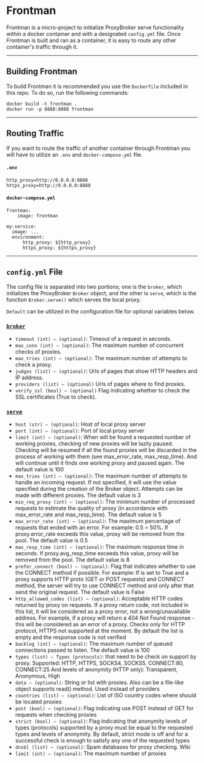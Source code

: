 # Frontman

Frontman is a micro-project to initialize ProxyBroker serve functionality within a docker container and with a designated `config.yml` file. Once Frontman is built and ran as a container, it is easy to route any other container's traffic through it.

---

## Building Frontman

To build Frontman it is recommended you use the `Dockerfile` included in this repo. To do so, run the following commands:

```
docker build -t frontman .
docker run -p 8888:8888 frontman
```

---

## Routing Traffic

If you want to route the traffic of another container through Frontman you will have to utilize an `.env` and `docker-compose.yml` file.

#### `.env`
```
http_proxy=http://0.0.0.0:8888
https_proxy=http://0.0.0.0:8888
```

#### `docker-compose.yml`
```
frontman:
    image: frontman

my-service:
  image: ...
  environment:
      http_proxy: ${http_proxy}
      https_proxy: ${https_proxy}
```

---

## `config.yml` File

The config file is separated into two portions; one is the `broker`, which initializes the ProxyBroker `Broker` object, and the other is `serve`, which is the function `Broker.serve()` which serves the local proxy.

`Default` can be utilized in the configuration file for optional variables below.

### [`broker`](https://proxybroker.readthedocs.io/en/latest/api.html#broker)
* `timeout (int) – (optional)`: Timeout of a request in seconds.
* `max_conn (int) – (optional)`: The maximum number of concurrent checks of proxies.
* `max_tries (int) – (optional)`: The maximum number of attempts to check a proxy.
* `judges (list) – (optional)`: Urls of pages that show HTTP headers and IP address.
* `providers (list) – (optional)` Urls of pages where to find proxies.
* `verify_ssl (bool) – (optional)` Flag indicating whether to check the SSL certificates (True to check).

### [`serve`](https://proxybroker.readthedocs.io/en/latest/api.html#proxybroker.api.Broker.serve)
* `host (str) – (optional)`: Host of local proxy server
* `port (int) – (optional)`: Port of local proxy server
* `limit (int) – (optional)`: When will be found a requested number of working proxies, checking of new proxies will be lazily paused. Checking will be resumed if all the found proxies will be discarded in the process of working with them (see max_error_rate, max_resp_time). And will continue until it finds one working proxy and paused again. The default value is 100
* `max_tries (int) – (optional)`: The maximum number of attempts to handle an incoming request. If not specified, it will use the value specified during the creation of the Broker object. Attempts can be made with different proxies. The default value is 3
* `min_req_proxy (int) – (optional)`: The minimum number of processed requests to estimate the quality of proxy (in accordance with max_error_rate and max_resp_time). The default value is 5
* `max_error_rate (int) – (optional)`: The maximum percentage of requests that ended with an error. For example: 0.5 = 50%. If proxy.error_rate exceeds this value, proxy will be removed from the pool. The default value is 0.5
* `max_resp_time (int) – (optional)`: The maximum response time in seconds. If proxy.avg_resp_time exceeds this value, proxy will be removed from the pool. The default value is 8
* `prefer_connect (bool) – (optional)`: Flag that indicates whether to use the CONNECT method if possible. For example: If is set to True and a proxy supports HTTP proto (GET or POST requests) and CONNECT method, the server will try to use CONNECT method and only after that send the original request. The default value is False
* `http_allowed_codes (list) – (optional)`: Acceptable HTTP codes returned by proxy on requests. If a proxy return code, not included in this list, it will be considered as a proxy error, not a wrong/unavailable address. For example, if a proxy will return a 404 Not Found response - this will be considered as an error of a proxy. Checks only for HTTP protocol, HTTPS not supported at the moment. By default the list is empty and the response code is not verified
* `backlog (int) – (optional)`: The maximum number of queued connections passed to listen. The default value is 100
* `types (list) – Types (protocols)`: that need to be check on support by proxy. Supported: HTTP, HTTPS, SOCKS4, SOCKS5, CONNECT:80, CONNECT:25 And levels of anonymity (HTTP only): Transparent, Anonymous, High
* `data – (optional)`: String or list with proxies. Also can be a file-like object supports read() method. Used instead of providers
* `countries (list) – (optional)`: List of ISO country codes where should be located proxies
* `post (bool) – (optional)`: Flag indicating use POST instead of GET for requests when checking proxies
* `strict (bool) – (optional)`: Flag indicating that anonymity levels of types (protocols) supported by a proxy must be equal to the requested types and levels of anonymity. By default, strict mode is off and for a successful check is enough to satisfy any one of the requested types
* `dnsbl (list) – (optional)`: Spam databases for proxy checking. Wiki
* `limit (int) – (optional)`: The maximum number of proxies
